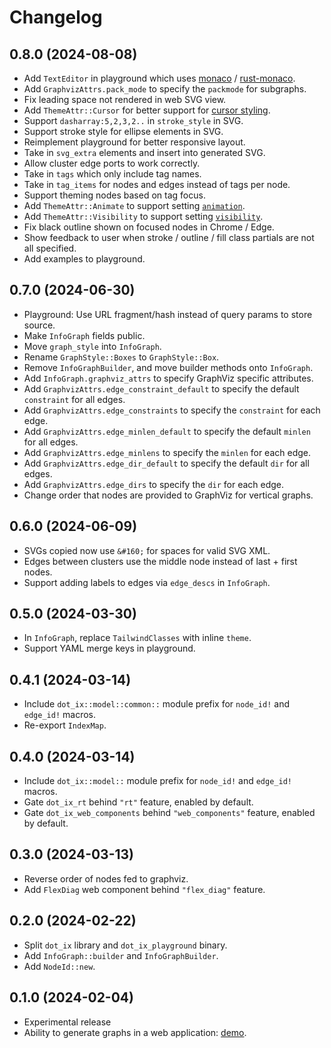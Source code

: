 # Changelog

## 0.8.0 (2024-08-08)

* Add `TextEditor` in playground which uses [monaco][monaco] / [rust-monaco][rust-monaco].
* Add `GraphvizAttrs.pack_mode` to specify the `packmode` for subgraphs.
* Fix leading space not rendered in web SVG view.
* Add `ThemeAttr::Cursor` for better support for [cursor styling].
* Support `dasharray:5,2,3,2..` in `stroke_style` in SVG.
* Support stroke style for ellipse elements in SVG.
* Reimplement playground for better responsive layout.
* Take in `svg_extra` elements and insert into generated SVG.
* Allow cluster edge ports to work correctly.
* Take in `tags` which only include tag names.
* Take in `tag_items` for nodes and edges instead of tags per node.
* Support theming nodes based on tag focus.
* Add `ThemeAttr::Animate` to support setting [`animation`].
* Add `ThemeAttr::Visibility` to support setting [`visibility`].
* Fix black outline shown on focused nodes in Chrome / Edge.
* Show feedback to user when stroke / outline / fill class partials are not all specified.
* Add examples to playground.

[monaco]: https://github.com/microsoft/monaco-editor
[rust-monaco]: https://github.com/siku2/rust-monaco
[cursor styling]: https://tailwindcss.com/docs/cursor
[`animation`]: https://tailwindcss.com/docs/animation
[`visibility`]: https://tailwindcss.com/docs/visibility


## 0.7.0 (2024-06-30)

* Playground: Use URL fragment/hash instead of query params to store source.
* Make `InfoGraph` fields public.
* Move `graph_style` into `InfoGraph`.
* Rename `GraphStyle::Boxes` to `GraphStyle::Box`.
* Remove `InfoGraphBuilder`, and move builder methods onto `InfoGraph`.
* Add `InfoGraph.graphviz_attrs` to specify GraphViz specific attributes.
* Add `GraphvizAttrs.edge_constraint_default` to specify the default `constraint` for all edges.
* Add `GraphvizAttrs.edge_constraints` to specify the `constraint` for each edge.
* Add `GraphvizAttrs.edge_minlen_default` to specify the default `minlen` for all edges.
* Add `GraphvizAttrs.edge_minlens` to specify the `minlen` for each edge.
* Add `GraphvizAttrs.edge_dir_default` to specify the default `dir` for all edges.
* Add `GraphvizAttrs.edge_dirs` to specify the `dir` for each edge.
* Change order that nodes are provided to GraphViz for vertical graphs.


## 0.6.0 (2024-06-09)

* SVGs copied now use `&#160;` for spaces for valid SVG XML.
* Edges between clusters use the middle node instead of last + first nodes.
* Support adding labels to edges via `edge_descs` in `InfoGraph`.


## 0.5.0 (2024-03-30)

* In `InfoGraph`, replace `TailwindClasses` with inline `theme`.
* Support YAML merge keys in playground.


## 0.4.1 (2024-03-14)

* Include `dot_ix::model::common::` module prefix for `node_id!` and `edge_id!` macros.
* Re-export `IndexMap`.


## 0.4.0 (2024-03-14)

* Include `dot_ix::model::` module prefix for `node_id!` and `edge_id!` macros.
* Gate `dot_ix_rt` behind `"rt"` feature, enabled by default.
* Gate `dot_ix_web_components` behind `"web_components"` feature, enabled by default.


## 0.3.0 (2024-03-13)

* Reverse order of nodes fed to graphviz.
* Add `FlexDiag` web component behind `"flex_diag"` feature.


## 0.2.0 (2024-02-22)

* Split `dot_ix` library and `dot_ix_playground` binary.
* Add `InfoGraph::builder` and `InfoGraphBuilder`.
* Add `NodeId::new`.


## 0.1.0 (2024-02-04)

* Experimental release
* Ability to generate graphs in a web application: [demo](https://azriel.im/dot_ix/).

